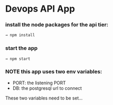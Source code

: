 # Devops API App


### install the node packages for the api tier:
```sh
→ npm install
```

### start the app
```sh
→ npm start
```

###  NOTE this app uses two env variables:

- PORT: the listening PORT
- DB: the postgresql url to connect

These two variables need to be set...
